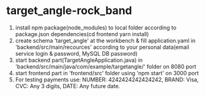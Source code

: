 # target_angle-rock_band
1. install npm package(node_modules) to local folder according to package.json dependencies(cd frontend yarn install)
2. create schema 'target_angle' at the workbench & fill application.yaml in 'backend/src/main/recources' according to your personal data(email service login & password, MySQL DB password)
3. start backend part(TargetAngleApplication.java) in 'backend/src/main/java/com/example/targetangle/' folder on 8080 port
4. start frontend part in 'frontend/src' folder using 'npm start' on 3000 port
5. For testing payments use: NUMBER: 4242424242424242,
                            BRAND: Visa,
                            CVC: Any 3 digits,
                            DATE: Any future date.
